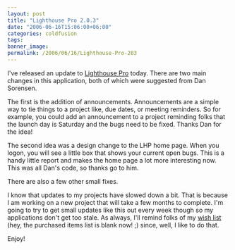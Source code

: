 ```yaml
---
layout: post
title: "Lighthouse Pro 2.0.3"
date: "2006-06-16T15:06:00+06:00"
categories: coldfusion 
tags: 
banner_image: 
permalink: /2006/06/16/Lighthouse-Pro-203
---
```


I've released an update to <a href="http://ray.camdenfamily.com/projects/lhp">Lighthouse Pro</a> today. There are two main changes in this application, both of which were suggested from Dan Sorensen.

The first is the addition of announcements. Announcements are a simple way to tie things to a project like, due dates, or meeting reminders. So for example, you could add an announcement to a project reminding folks that the launch day is Saturday and the bugs need to be fixed. Thanks Dan for the idea!

The second idea was a design change to the LHP home page. When you logon, you will see a little box that shows your current open bugs. This is a handy little report and makes the home page a lot more interesting now. This was all Dan's code, so thanks go to him.

There are also a few other small fixes.

I know that updates to my projects have slowed down a bit. That is because I am working on a new project that will take a few months to complete. I'm going to try to get small updates like this out every week though so my applications don't get too stale. As always, I'll remind folks of my <a href="http://www.amazon.com/o/registry/2TCL1D08EZEYE">wish list</a> (hey, the purchased items list is blank now! ;) since, well, I like to do that. 

Enjoy!